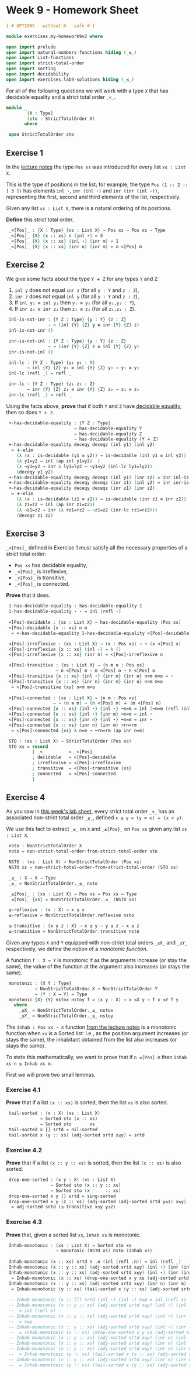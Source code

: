 # Week 9 - Homework Sheet

```agda
{-# OPTIONS --without-K --safe #-}

module exercises.my-homework9v2 where

open import prelude
open import natural-numbers-functions hiding (_≤_)
open import List-functions
open import strict-total-order
open import sorting
open import decidability
open import exercises.lab9-solutions hiding (_≤_)
```

For all of the following questions we will work with a type `X` that
has decidable equality and a strict total order `_<_`.

```agda
module _
        {X : Type}
        (sto : StrictTotalOrder X)
       where

 open StrictTotalOrder sto
```

## Exercise 1

In the [lecture notes](../sorting.lagda.md) the type `Pos xs` was
introduced for every list `xs : List X`.

This is the type of positions in the list; for example, the type
`Pos (1 :: 2 :: [ 3 ])` has elements `inl ⋆`, `inr (inl ⋆)` and
`inr (inr (inl ⋆))`, representing the first, second and third elements
of the list, respectively.

Given any list `xs : List X`, there is a natural ordering of its
positions.

**Define** this strict total order.

```agda
 _<[Pos]_ : {X : Type} {xs : List X} → Pos xs → Pos xs → Type
 _<[Pos]_ {X} {x :: xs} n (inl ⋆) = 𝟘
 _<[Pos]_ {X} {x :: xs} (inl ⋆) (inr m) = 𝟙
 _<[Pos]_ {X} {x :: xs} (inr n) (inr m) = n <[Pos] m
```

## Exercise 2

We give some facts about the type `Y ∔ Z` for any types `Y` and `Z`:

 1. `inl y` does not equal `inr z` (for all `y : Y` and `z : Z`),
 1. `inr z` does not equal `inl y` (for all `y : Y` and `z : Z`),
 1. If `inl y₁ ≡ inl y₂` then `y₁ ≡ y₂` (for all `y₁,y₂ : Y`),
 1. If `inr z₁ ≡ inr z₂` then `z₁ ≡ z₂` (for all `z₁,z₂ : Z`).

```agda
 inl-is-not-inr : {Y Z : Type} {y : Y} {z : Z}
                → ¬ (inl {Y} {Z} y ≡ inr {Y} {Z} z)
 inl-is-not-inr ()

 inr-is-not-inl : {Y Z : Type} {y : Y} {z : Z}
                → ¬ (inr {Y} {Z} z ≡ inl {Y} {Z} y)
 inr-is-not-inl ()

 inl-lc : {Y Z : Type} {y₁ y₂ : Y}
        → inl {Y} {Z} y₁ ≡ inl {Y} {Z} y₂ → y₁ ≡ y₂
 inl-lc (refl _) = refl _

 inr-lc : {Y Z : Type} {z₁ z₂ : Z}
        → inr {Y} {Z} z₁ ≡ inr {Y} {Z} z₂ → z₁ ≡ z₂
 inr-lc (refl _) = refl _
```

Using the facts above, **prove** that if both `Y` and `Z` have
[decidable equality](../decidability.lagda.md), then so does `Y ∔ Z`.

```agda
 +-has-decidable-equality : {Y Z : Type}
                          → has-decidable-equality Y
                          → has-decidable-equality Z
                          → has-decidable-equality (Y ∔ Z)
 +-has-decidable-equality deceqy deceqz (inl y1) (inl y2)
  = ∔-elim
    (λ (x : is-decidable (y1 ≡ y2)) → is-decidable (inl y1 ≡ inl y2))
    (λ y1=y2 → inl (ap inl y1=y2)  )
    (λ ¬y1=y2 → inr λ ly1=ly2 → ¬y1=y2 (inl-lc ly1=ly2))
    (deceqy y1 y2)
 +-has-decidable-equality deceqy deceqz (inl y1) (inr z2) = inr inl-is-not-inr
 +-has-decidable-equality deceqy deceqz (inr z1) (inl y2) = inr inr-is-not-inl
 +-has-decidable-equality deceqy deceqz (inr z1) (inr z2)
  = ∔-elim
    (λ (x : is-decidable (z1 ≡ z2)) → is-decidable (inr z1 ≡ inr z2))
    (λ z1=z2 → inl (ap inr z1=z2))
    (λ ¬z1=z2 → inr (λ rz1=rz2 → ¬z1=z2 (inr-lc rz1=rz2)))
    (deceqz z1 z2)
```

## Exercise 3

`_<[Pos]_` defined in Exercise 1 must satisfy all the necessary
properties of a strict total order:
  * `Pos xs` has decidable equality,
  * `_<[Pos]_` is irreflexive,
  * `_<[Pos]_` is transitive,
  * `_<[Pos]_` is connected.

**Prove** that it does.

```agda
 𝟙-has-decidable-equality : has-decidable-equality 𝟙
 𝟙-has-decidable-equality ⋆ ⋆ = inl (refl ⋆)
 
 <[Pos]-decidable : {xs : List X} → has-decidable-equality (Pos xs)
 <[Pos]-decidable {x :: xs} n m
  = +-has-decidable-equality 𝟙-has-decidable-equality <[Pos]-decidable n m

 <[Pos]-irreflexive : {xs : List X} → (x : Pos xs) → ¬ (x <[Pos] x)
 <[Pos]-irreflexive {x :: xs} (inl ⋆) = λ ()
 <[Pos]-irreflexive {x :: xs} (inr n) = <[Pos]-irreflexive n

 <[Pos]-transitive : {xs : List X} → {n m o : Pos xs}
                   → n <[Pos] m → m <[Pos] o → n <[Pos] o
 <[Pos]-transitive {x :: xs} {inl ⋆} {inr m} {inr o} n<m m<o = ⋆
 <[Pos]-transitive {x :: xs} {inr n} {inr m} {inr o} n<m m<o
  = <[Pos]-transitive {xs} n<m m<o
 
 <[Pos]-connected : {xs : List X} → {n m : Pos xs}
                  → ¬ (n ≡ m) → (n <[Pos] m) ∔ (m <[Pos] n)
 <[Pos]-connected {x :: xs} {inl ⋆} {inl ⋆} ¬n=m = inl (¬n=m (refl (inl ⋆)))
 <[Pos]-connected {x :: xs} {inl ⋆} {inr m} ¬n=m = inl ⋆
 <[Pos]-connected {x :: xs} {inr n} {inl ⋆} ¬n=m = inr ⋆
 <[Pos]-connected {x :: xs} {inr n} {inr m} ¬rn=rm
  = <[Pos]-connected {xs} λ n=m → ¬rn=rm (ap inr n=m)

 STO : (xs : List X) → StrictTotalOrder (Pos xs)
 STO xs = record
          { _<_         = _<[Pos]_
          ; decidable   = <[Pos]-decidable
          ; irreflexive = <[Pos]-irreflexive
          ; transitive  = <[Pos]-transitive {xs}
          ; connected   = <[Pos]-connected
          }
```

## Exercise 4

As you saw in [this week's lab sheet](lab9-solutions.lagda.md),
every strict total order `_<_` has an associated non-strict total
order `_≤_`, defined `x ≤ y = (y ≡ x) ∔ (x < y)`.

We use this fact to extract `_≤_` on `X` and `_≤[Pos}_` on `Pos xs`
given any list `xs : List X`.

```agda 
 nsto : NonStrictTotalOrder X
 nsto = non-strict-total-order-from-strict-total-order sto

 NSTO : (xs : List X) → NonStrictTotalOrder (Pos xs)
 NSTO xs = non-strict-total-order-from-strict-total-order (STO xs)

 _≤_ : X → X → Type
 _≤_ = NonStrictTotalOrder._≤_ nsto

 _≤[Pos]_ : {xs : List X} → Pos xs → Pos xs → Type
 _≤[Pos]_ {xs} = NonStrictTotalOrder._≤_ (NSTO xs)

 ≤-reflexive : (x : X) → x ≤ x
 ≤-reflexive = NonStrictTotalOrder.reflexive nsto

 ≤-transitive : {x y z : X} → x ≤ y → y ≤ z → x ≤ z
 ≤-transitive = NonStrictTotalOrder.transitive nsto
```

Given any types `X` and `Y` equipped with non-strict total orders
`_≤X_` and `_≤Y_` respectively, we define the notion of a *monotonic
function*.

A function `f : X → Y` is monotonic if as the arguments increase (or
stay the same), the value of the function at the argument also
increases (or stays the same).

```agda
 monotonic : {X Y : Type}
           → NonStrictTotalOrder X → NonStrictTotalOrder Y
           → (f : X → Y) → Type
 monotonic {X} {Y} nstox nstoy f = (x y : X) → x ≤X y → f x ≤Y f y
   where
     _≤X_ = NonStrictTotalOrder._≤_ nstox
     _≤Y_ = NonStrictTotalOrder._≤_ nstoy
```

The `Inhab : Pos xs → X` function
[from the lecture notes](../sorting.lagda.md) is a monotonic function
when `xs` is a Sorted list: i.e., as the position argument increases
(or stays the same), the inhabitant obtained from the list also
increases (or stays the same).

To state this mathematically, we want to prove that if `n ≤[Pos] m`
then `Inhab xs n ≤ Inhab xs m`.

First we will prove two small lemmas.

### Exercise 4.1

**Prove** that if a list `(x :: xs)` is sorted, then the list `xs` is
also sorted.

```agda
 tail-sorted : (x : X) (xs : List X)
             → Sorted sto (x :: xs)
             → Sorted sto       xs            
 tail-sorted x [] srtd = nil-sorted
 tail-sorted x (y :: xs) (adj-sorted srtd x≤y) = srtd
```

### Exercise 4.2

**Prove** that if a list `(x :: y :: xs)` is sorted, then the list
`(x :: xs)` is also sorted.

```agda
 drop-one-sorted : (x y : X) (xs : List X)
                 → Sorted sto (x :: y :: xs)
                 → Sorted sto (x      :: xs)
 drop-one-sorted x y [] srtd = sing-sorted
 drop-one-sorted x y (z :: xs) (adj-sorted (adj-sorted srtd y≤z) x≤y)
  = adj-sorted srtd (≤-transitive x≤y y≤z)
```

### Exercise 4.3

**Prove** that, given a sorted list `xs`, `Inhab xs` is monotonic.

```agda
 Inhab-monotonic : (xs : List X) → Sorted sto xs
                   → monotonic (NSTO xs) nsto (Inhab xs)
 
 Inhab-monotonic (x :: xs) srtd n .n (inl (refl .n)) = inl (refl _)
 Inhab-monotonic (x :: y :: xs) (adj-sorted srtd x≤y) (inl ⋆) (inr (inl ⋆)) (inr n<m) = x≤y
 Inhab-monotonic (x :: y :: xs) (adj-sorted srtd x≤y) (inl ⋆) (inr (inr m)) (inr n<m)
  = Inhab-monotonic (x :: xs) (drop-one-sorted x y xs (adj-sorted srtd x≤y)) (inl ⋆) (inr m) (inr n<m)
 Inhab-monotonic (x :: y :: xs) (adj-sorted srtd x≤y) (inr n) (inr m) (inr n<m)
  = Inhab-monotonic (y :: xs) (tail-sorted x (y :: xs) (adj-sorted srtd x≤y)) n m (inr n<m)
  
 -- Inhab-monotonic (x :: []) srtd (inl ⋆) (inl ⋆) n≤m = inl (refl x)
 -- Inhab-monotonic (x :: y :: xs) (adj-sorted srtd x≤y) (inl ⋆) (inl ⋆) n≤m
 --  = inl (refl x)
 -- Inhab-monotonic (x :: y :: xs) (adj-sorted srtd x≤y) (inl ⋆) (inr (inl ⋆)) n≤m
 --  = x≤y
 -- Inhab-monotonic (x :: y :: xs) (adj-sorted srtd x≤y) (inl ⋆) (inr (inr m)) n≤m
 --  = Inhab-monotonic (x :: xs) (drop-one-sorted x y xs (adj-sorted srtd x≤y)) (inl ⋆) (inr m) (inr ⋆)
 -- Inhab-monotonic (x :: y :: xs) (adj-sorted srtd x≤y) (inr n) (inl ⋆) (inl ())
 -- Inhab-monotonic (x :: y :: xs) (adj-sorted srtd x≤y) (inr n) (inl ⋆) (inr ())
 -- Inhab-monotonic (x :: y :: xs) (adj-sorted srtd x≤y) (inr n) (inr m) (inl rn=rm)
 --  = Inhab-monotonic (y :: xs) (tail-sorted x (y :: xs) (adj-sorted srtd x≤y)) n m (inl (inr-lc rn=rm))
 -- Inhab-monotonic (x :: y :: xs) (adj-sorted srtd x≤y) (inr n) (inr m) (inr n<m)
 --  = Inhab-monotonic (y :: xs) (tail-sorted x (y :: xs) (adj-sorted srtd x≤y)) n m (inr n<m)
```
